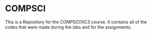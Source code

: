 # COMPSCI
This is a Repository for the COMPSCI1XC3 course. It contains all of the codes that were made during the labs and for the assignments.
